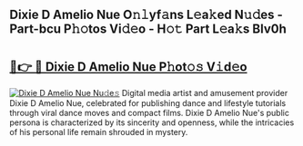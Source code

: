 ## Dixie D Amelio Nue O𝚗𝚕yf𝚊ns L𝚎a𝚔ed N𝚞𝚍es - Part-bcu P𝚑𝚘tos Vi𝚍𝚎o - H𝚘𝚝 Part L𝚎a𝚔s Blv0h

# <h2><a href="http://kf24j6.oniu.top/?m=Dixie+D+Amelio+Nue">🔗👉 🔴 Dixie D Amelio Nue P𝚑ot𝚘𝚜 V𝚒d𝚎o</a></h2>

[![Dixie D Amelio Nue Nu𝚍e𝚜](https://i.imgur.com/0qMVB7G.gif)](http://kf24j6.oniu.top/?m=Dixie+D+Amelio+Nue)
Digital media artist and amusement provider Dixie D Amelio Nue, celebrated for publishing dance and lifestyle tutorials through viral dance moves and compact films. Dixie D Amelio Nue's public persona is characterized by its sincerity and openness, while the intricacies of his personal life remain shrouded in mystery.  
